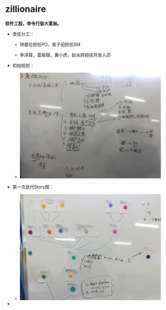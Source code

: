 # zillionaire
**软件工程，命令行版大富翁。**

* 责任分工：

  * 钟嘉伦担任PO，易子闳担任SM

  * 李泽霖，雷紫薇，黄小虎，赵永辉担任开发人员

* 初始规划：

  * ![](./IMG_20181028_113825.jpg)

* 第一次迭代Story图：

  * ![](./IMG_20181028_150832.jpg)

* 

